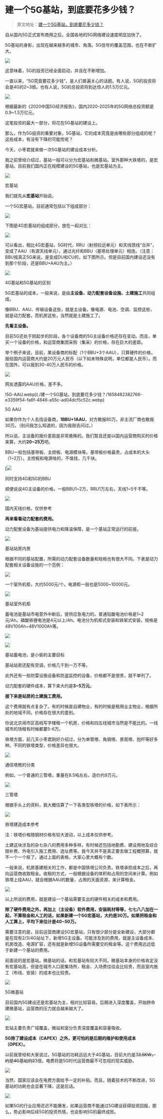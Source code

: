 # 建一个5G基站，到底要花多少钱？

> 原文地址：[建一个5G基站，到底要花多少钱？](https://mp.weixin.qq.com/s/26BHCsWXCLPDUhRqXOpYBw)

自从国内5G正式宣布商用之后，全国各地的5G网络建设速度明显加快了。

5G基站的身影，出现在越来越多的城市、角落。5G信号的覆盖范围，也在不断扩大。

![](./建一个5G基站，到底要花多少钱？/1658477598506-d1470cbf-2720-4d7f-b291-8c5397b5e86e.webp)

这意味着，5G的投资已经全面启动，并且在不断增加。

一直以来，“5G究竟要花多少钱”，是人们普遍关心的话题。有人说，5G的投资将会是4G的2~3倍。也有人说，5G的总投资将到达惊人的1.5万亿元。

![](./建一个5G基站，到底要花多少钱？/1658477598549-fce34639-ac0d-4e59-9774-c71038cdfca3.webp)

根据最新的《2020中国5G经济报告》，国内2020-2025年的5G网络总投资额是0.9~1.5万亿元。

这笔投资的最大一部分，将花在5G基站的建设上。

那么，作为5G投资的重要对象，5G基站，它的成本究竟是由哪些部分组成的呢？这些成本，有没有下降的可能性呢？

今天，小枣君就来做一次5G基站的建设成本分析。

我之前曾经介绍过，基站一般可以分为宏基站和微基站。室外那种大铁塔的，是宏基站。目前我们国内正在规模建设的5G基站，也是宏基站为主。

![](./建一个5G基站，到底要花多少钱？/1658477598495-caa9062a-96c7-46e5-8db4-ba448a4b2bdf.webp)

宏基站

我们就先从**宏基站**开始说。

一个5G宏基站，目前通常包括以下组成部分：

![](./建一个5G基站，到底要花多少钱？/1658477599617-26500ac3-dad5-444e-8a7e-1dbb5fb2688c.webp)

下图是4G宏基站的组成部分，放在一起对比：

![](./建一个5G基站，到底要花多少钱？/1658477598527-14a298bd-f04d-4672-8c6c-68e243f806a6.webp)

可以看出，相比4G宏基站，5G时代，RRU（射频拉远单元）和天线馈线“合并”，变成了AAU（有源天线单元），通过光纤和BBU（基带处理单元）相连。（注意：BBU按真正5G来说，是变成DU和CU的，如下图所示。但是目前国内建设还没有到那个阶段，还是BBU+AAU为主。）

![](./建一个5G基站，到底要花多少钱？/1658477599155-ed06a5b6-f775-4426-aed8-8eb42004aa7b.webp)

4G基站和5G基站的区别

5G宏基站的成本，一般来说，是由**主设备、动力配套设备设施、土建施工**共同组成。

像BBU、AAU、传输设备这些，就是主设备。像电源、电池、空调、监控这些，就是动力配套。而机房这些，当然就是土建施工了。

**先看主设备。**

目前5G还处于刚起步的阶段，各个设备商的5G主设备价格还存在变动。而且，单买一个设备的价格，和运营商集团采购（集采）的价格，存在巨大的差距。

举个例子来说，目前，某设备商的标配（1个BBU+3个AAU），只算硬件的价格，报给国内运营商大约是20万元人民币（以下如未特殊说明，单位都是人民币）。而在国外，可以报到30-40万人民币的价格。

![](./建一个5G基站，到底要花多少钱？/1658477599415-95446d66-6c63-4136-b301-cfd30ecdf9f8.webp)

网友透露的AAU价格，差不多。

!5G-AAU.webp](./建一个5G基站，到底要花多少钱？/1658482382766-e3359f54-fa6f-4846-a55c-ad04dcf5c52c.webp)

5G AAU

如果你作为个人去找设备商，**1BBU+1AAU**，对方敢报80万。非主流厂商也敢报30万。（别问我怎么知道的，因为我刚去问过。）

所以说，主设备的报价差距是非常悬殊的。我们暂且还是以国内运营商购买的价格来算，大约**20~25万**吧。

BBU一般包括基带板、主控板、电源模块等。基带板价格最贵，占成本的大头（1~2万）。主控板和电源啥的，不值钱，几千块。

[![](./建一个5G基站，到底要花多少钱？/1658477599793-69a4d160-80a6-4035-b8da-be296246acc8.webp)

同时支持4G和5G的BBU

顺便说说4G主设备的价格，一般BBU1~2万，RRU1万左右，天线1~5千不等。

![](./建一个5G基站，到底要花多少钱？/1658477599843-771944a7-463b-442c-b060-96d0184eb224.webp)

国内天线价格，仅供参考

**再来看看动力配套的费用。**

动力配套设备为基站提供电力和降温保障，是一个基站正常运行的前提。

![](./建一个5G基站，到底要花多少钱？/1658477601068-40456848-baeb-419e-8b4a-e33de75c5c8f.webp)

基站站房内景

根据不同的基站配置，所需的动力配套设备数量和规格也有很大不同。下表是动力配套相关设备设施的一个范例：

![](./建一个5G基站，到底要花多少钱？/1658477600076-aadc9947-54c7-45fd-bcbf-eabd63797747.webp)

一个室外机柜，大约5000元/个。电源柜一般也是5000~10000元。

![](./建一个5G基站，到底要花多少钱？/1658477600385-0b274ce2-1b45-4655-b1f5-161a6911646b.webp)

基站室外机柜

蓄电池是基站市电意外中断后，提供应急电力的。普通铅酸电池价格是1~2元/Ah。磷酸铁锂电池是4元以上/Ah。电池分为机柜式安装和铁架式安装，规格是48V100Ah~48V1000Ah等。

![](./建一个5G基站，到底要花多少钱？/1658477600967-adf1cb1e-e48f-4b30-ac97-eb559976858c.webp)

![](./建一个5G基站，到底要花多少钱？/1658477601015-a195a04b-6a59-4ff9-a276-4cc37d5130d4.webp)

基站蓄电池，是小偷的主要目标

基站站房还配有空调，价格几千到一万不等。

此外还有一些防雷设施设备和防盗监控的设备，价格都不是很贵，就不单列了。

动力配套的硬件成本，算下来大约是**3~5万元**。

**接下来是站房的土建施工费用。**

这个费用就有点复杂了。有的时候是自建物业，有的时候是租用业主物业，根据所处的地域不同，价格存在很大的差别。

你说北京闹市区高档写字楼租一个机房，价格和四五线城市当然是不能比的。一线城市的场租有时候都要5-6万。

铁塔方面，前几天小枣君刚好介绍过，分为单管塔、角钢塔、景观塔、抱杆等好多种。不同的铁塔类型，价格差异也很大。

![](./建一个5G基站，到底要花多少钱？/1658477601208-04fd8623-bde1-4b3b-b124-39c6dede5e3d.webp)

通信塔桅的分类

例如，一个普通的三管塔，重量在8.5吨左右，造价约9万元。

![](./建一个5G基站，到底要花多少钱？/1658477602059-132fee71-d5b8-4f12-9227-5cd5b6b0f2bc.webp)

三管塔

根据手头上的资料，我大概估算了一下各类型铁塔的价格，如下表所示：

![](./建一个5G基站，到底要花多少钱？/1658477601976-2f918f91-ccd7-432e-a20b-ad8d78300d1c.webp)

铁塔建造成本参考

注：铁塔价格随钢材价格有较大波动，以上成本仅供参考。

土建这块涉及的杂七杂八的费用多种多样，有时候还包括地勘费、建设用地及综合赔补费、外电引入施工费用、选址费等。我今天并不是真正要去做工程概预算，就不一个一个抠了。通过上面的表格，大家心里大概有个数。

一般来说，机房基建相关的工作，都是中国铁塔公司负责。铁塔承担成本之后，再向运营商收取租金。收租的方式，一般根据设备的体积和占用的空间来计算。例如铁塔上挂AAU，就会根据AAU的数量，占用的天面资源，来计算租金。

![](./建一个5G基站，到底要花多少钱？/1658477602080-5758037c-c08f-41cb-9a90-0e3ac128df69.webp)

以上所说的费用，就是建设一个基站需要支出的硬件相关的成本和费用。

**除了硬件费用之外，再加上（主设备）软件费用，安装耗材等等，七七八八加在一起，不算租金和人工的话，如果新建一个5G宏基站，大约是30万。如果把租金和人工算上，平均下来估计是40~50万。**

需要注意的是，目前运营商建设5G宏基站，只有很少部分是全新建设，大部分都是在现有2/3/4G站址下，新增5G主设备。可能涉及到的费用，就是主设备成本、机房改造、电源扩容，还有就是新增5G设备所需要交的租金等。这个费用远远低于新建一个基站的费用。

前面说的是宏基站。微基站的话，和宏基站有较大不同。微基站本身的价格肯定没有宏基站高，但是在城市人口密集场所，租金、入场费往往会比较贵，而且室内施工（布线、安装）的成本也比较贵。

![](./建一个5G基站，到底要花多少钱？/1658477602132-4d740f34-c5c9-42d9-8add-ab6e75fd410b.webp)

5G微基站

目前国内5G建设还是宏基站为主，相对比较容易。后期进入深度覆盖，开始拼命建微基站，运营商的压力就会越来越大了。

![](./建一个5G基站，到底要花多少钱？/1658477602749-cc82bbf0-3b3d-4d58-8f81-a2712d11ca7c.webp)

宏站主要负责广域覆盖，微站和室分负责深度覆盖和容量吸收。

**5G除了建设成本（CAPEX）之外，更可怕的是后期的维护和使用成本（OPEX）。**

以前我曾经和大家说过，5G基站的功耗远远大于4G基站，目前大约是3~~3.5KW，约是4G基站的2~~3倍。电费将是5G时代运营商最不可忽视的现实威胁。

![](./建一个5G基站，到底要花多少钱？/1658477602641-f9facc31-9fa3-48dd-a49a-a0b1d3186afe.webp)

当然，国家应该会在电费方面给予一定的补贴。而且，随着技术的不断改进，5G基站的功耗也会显著下降，这是后话。

![](./建一个5G基站，到底要花多少钱？/1658477602863-c57a79a5-5f93-48fc-869c-1f606a56913f.webp)

如果5G的行业应用迟迟不能爆发，如果运营商不能通过5G建设获得投资回报，那么，势必影响后续5G的投资热情，也会影响5G的最终成败。
